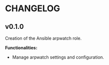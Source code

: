 # CHANGELOG

## v0.1.0

Creation of the Ansible arpwatch role.

**Functionalities:**

- Manage arpwatch settings and configuration.
